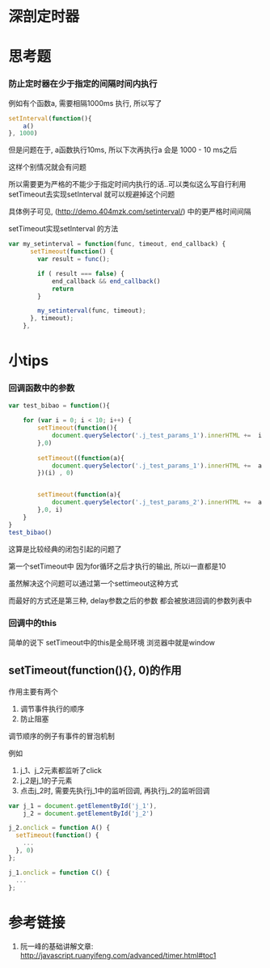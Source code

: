 # 深剖定时器

# 思考题

### 防止定时器在少于指定的间隔时间内执行

例如有个函数a, 需要相隔1000ms 执行, 所以写了

```javascript
setInterval(function(){
    a()
}, 1000)
```

但是问题在于, a函数执行10ms, 所以下次再执行a 会是 1000 - 10 ms之后

这样个别情况就会有问题

所以需要更为严格的不能少于指定时间内执行的话..可以类似这么写自行利用setTimeout去实现setInterval 就可以规避掉这个问题

具体例子可见, (http://demo.404mzk.com/setinterval/) 中的更严格时间间隔

setTimeout实现setInterval 的方法

```javascript
var my_setinterval = function(func, timeout, end_callback) {
      setTimeout(function() {
        var result = func();

        if ( result === false) {
            end_callback && end_callback()
            return
        } 

        my_setinterval(func, timeout);
      }, timeout);
    },
```

# 小tips

### 回调函数中的参数

```javascript
var test_bibao = function(){
    
    for (var i = 0; i < 10; i++) {
        setTimeout(function(){
            document.querySelector('.j_test_params_1').innerHTML +=  i + ' '
        },0)
        
        setTimeout((function(a){
            document.querySelector('.j_test_params_1').innerHTML +=  a + ' '
        })(i) , 0)


        setTimeout(function(a){
            document.querySelector('.j_test_params_2').innerHTML +=  a + ' '
        },0, i)
    }
}
test_bibao()
```

这算是比较经典的闭包引起的问题了

第一个setTimeout中 因为for循环之后才执行的输出, 所以i一直都是10

虽然解决这个问题可以通过第一个settimeout这种方式

而最好的方式还是第三种, delay参数之后的参数 都会被放进回调的参数列表中

### 回调中的this

简单的说下 setTimeout中的this是全局环境 浏览器中就是window

## setTimeout(function(){}, 0)的作用

作用主要有两个

1. 调节事件执行的顺序
2. 防止阻塞

调节顺序的例子有事件的冒泡机制

例如

1. j_1、j_2元素都监听了click
2. j_2是j_1的子元素
3. 点击j_2时, 需要先执行j_1中的监听回调, 再执行j_2的监听回调

```javascript
var j_1 = document.getElementById('j_1'),
    j_2 = document.getElementById('j_2')

j_2.onclick = function A() {
  setTimeout(function() {
    ...
  }, 0)
};

j_1.onclick = function C() {
  ...
};
```




# 参考链接

1. 阮一峰的基础讲解文章: http://javascript.ruanyifeng.com/advanced/timer.html#toc1
